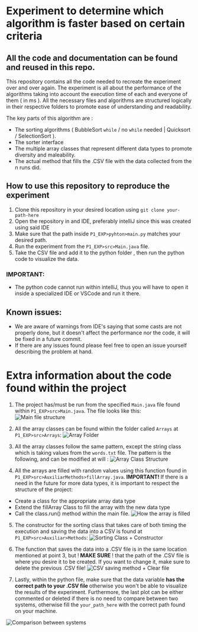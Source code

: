 # Experiment to determine which algorithm is faster based on certain criteria

## All the code and documentation can be found and reused in this repo.

This repository contains all the code needed to recreate the experiment over and over again. The experiment is all about the performance of the algorithms taking into account the execution time of each and everyone of them ( in ms ).
All the necessary files and algorithms are structured logically in their respective folders to promote ease of understanding and readability.

The key parts of this algorithm are :

* The sorting algorithms ( BubbleSort `while` / no `while` needed  | Quicksort / SelectionSort ).
* The sorter interface 
* The multiple array classes that represent different data types to promote diversity and maleability.
* The actual method that fills the .CSV file with the data collected from the n runs did.


## How to use this repository to reproduce the experiment

1. Clone this repository in your desired location using `git clone your-path-here`
2. Open the repository in and IDE, preferably intelliJ since this was created using said IDE
3. Make sure that the path inside `P1_EXP>pyhton>main.py` matches your desired path.
4. Run the experiment from the `P1_EXP>src>Main.java` file.
5. Take the CSV file and add it to the python folder , then run the python code to visualize the data.

### IMPORTANT:
* The python code cannot run within intelliJ, thus you will have to open it inside a specialized IDE or VSCode and run it there.

## Known issues:
* We are aware of warnings from IDE's saying that some casts are not properly done, but it doesn't affect the performance nor the code, it will be fixed in a future commit.
* If there are any issues found please feel free to open an issue yourself describing the problem at hand.

# Extra information about the code found within the project

1. The project has/must be run from the specified `Main.java` file found within `P1_EXP>src>Main.java`. The file looks like this:
![Main file structure](P1_EXP/assets_for_readme/main.png)

2. All the array classes can be found within the folder called `Arrays` at `P1_EXP>src>Arrays`:
![Array Folder](P1_EXP/assets_for_readme/ArrayFolder.png)

3. All the array classes follow the same pattern, except the string class which is taking values from the `words.txt` file. The pattern is the following, and can be modified at will : 
![Array Class Structure](P1_EXP/assets_for_readme/arrayClassStructure.png)

4. All the arrays are filled with random values using this function found in `P1_EXP>src>AuxiliarMethods>fillArray.java`. <strong> IMPORTANT! </strong> If there is a need in the future for more data types, it is important to respect the structure of the project:
* Create a class for the appropriate array data type
* Extend the fillArray Class to fill the array with the new data type
* Call the class.run() method within the main file.
![How the array is filled](P1_EXP/assets_for_readme/filler.png)

5. The constructor for the sorting class that takes care of both timing the execution and saving the data into a CSV is found at `P1_EXP>src>Auxiliar>Methods`:
![Sorting Class + Constructor](P1_EXP/assets_for_readme/SortingClass.png)

6. The function that saves the data into a .CSV file is in the same location mentioned at point 3, but !<strong> MAKE SURE </strong> ! that the path of the .CSV file is where you desire it to be created. If you want to change it, make sure to delete the previous .CSV file!
![CSV saving method + Clear file](P1_EXP/assets_for_readme/CSVFileManipulation.png)

7. Lastly, within the python file, make sure that the data variable <strong> has the correct path to your .CSV file </strong> otherwise you won't be able to visualize the results of the experiment. Furthermore, the last plot can be either commented or deleted if there is no need to compare between two systems, otherwise fill the `your_path_here` with the correct path found on your machine.

![Comparison between systems](P1_EXP/assets_for_readme/comparisonBTNSystems.png)